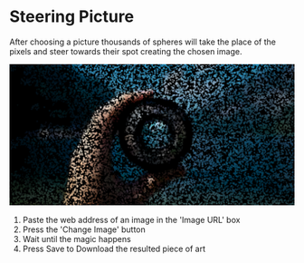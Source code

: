 # Steering Picture

After choosing a picture thousands of spheres will take the place of the pixels and steer towards their spot creating the chosen image.

![picture](./screeshots/drawing.png)

1. Paste the web address of an image in the 'Image URL' box
2. Press the 'Change Image' button
3. Wait until the magic happens
4. Press Save to Download the resulted piece of art 
